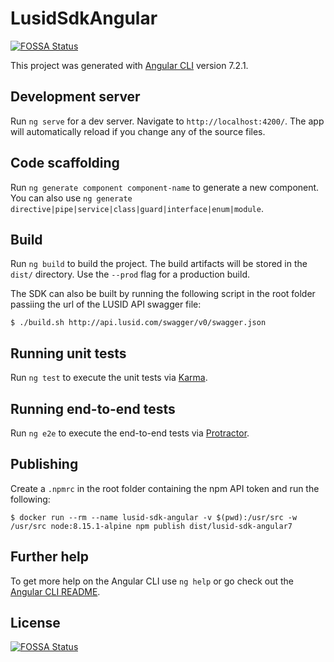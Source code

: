 # LusidSdkAngular
[![FOSSA Status](https://app.fossa.com/api/projects/git%2Bgithub.com%2FMikeMcGarry%2Flusid-sdk-angular.svg?type=shield)](https://app.fossa.com/projects/git%2Bgithub.com%2FMikeMcGarry%2Flusid-sdk-angular?ref=badge_shield)


This project was generated with [Angular CLI](https://github.com/angular/angular-cli) version 7.2.1.

## Development server

Run `ng serve` for a dev server. Navigate to `http://localhost:4200/`. The app will automatically reload if you change any of the source files.

## Code scaffolding

Run `ng generate component component-name` to generate a new component. You can also use `ng generate directive|pipe|service|class|guard|interface|enum|module`.

## Build

Run `ng build` to build the project. The build artifacts will be stored in the `dist/` directory. Use the `--prod` flag for a production build.

The SDK can also be built by running the following script in the root folder passiing the url of the LUSID API swagger file:

```
$ ./build.sh http://api.lusid.com/swagger/v0/swagger.json
```

## Running unit tests

Run `ng test` to execute the unit tests via [Karma](https://karma-runner.github.io).

## Running end-to-end tests

Run `ng e2e` to execute the end-to-end tests via [Protractor](http://www.protractortest.org/).

## Publishing

Create a `.npmrc` in the root folder containing the npm API token and run the following:

```
$ docker run --rm --name lusid-sdk-angular -v $(pwd):/usr/src -w /usr/src node:8.15.1-alpine npm publish dist/lusid-sdk-angular7
```

## Further help

To get more help on the Angular CLI use `ng help` or go check out the [Angular CLI README](https://github.com/angular/angular-cli/blob/master/README.md).


## License
[![FOSSA Status](https://app.fossa.com/api/projects/git%2Bgithub.com%2FMikeMcGarry%2Flusid-sdk-angular.svg?type=large)](https://app.fossa.com/projects/git%2Bgithub.com%2FMikeMcGarry%2Flusid-sdk-angular?ref=badge_large)
